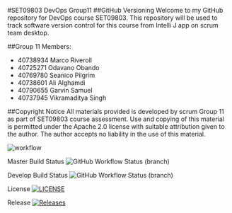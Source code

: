 #SET09803 DevOps Group11
##GitHub Versioning
Welcome to my GitHub repository for DevOps course SET09803. 
This repository will be used to track software version 
control for this course from Intelli J app on scrum team desktop.

##Group 11 Members:
- 40738934 Marco Riveroll
- 40725271 Odavano Obando
- 40769780 Seanico Pilgrim
- 40738601 Ali Alghamdi
- 40790655 Garvin Samuel
- 40737945 Vikramaditya Singh

##Copyright Notice
All materials provided is developed by scrum Group 11 as part of SET09803 course assessment. Use and copying of this material is permitted under the Apache 2.0 license with suitable attribution given to the author. The author accepts no liability in the use of this material.


![workflow](https://github.com/Tarzo-Vain/SET09803-Scrum-Team-11/actions/workflows/main.yml/badge.svg)

Master Build Status ![GitHub Workflow Status (branch)](https://img.shields.io/github/actions/workflow/status/Tarzo-Vain/SET09803-Scrum-Team-11/main.yml)

Develop Build Status ![GitHub Workflow Status (branch)](https://img.shields.io/github/actions/workflow/status/Tarzo-Vain/SET09803-Scrum-Team-11/main.yml)

License [![LICENSE](https://img.shields.io/github/license/Tarzo-Vain/SET09803-Scrum-Team-11.svg?style=flat-square)](https://github.com/Tarzo-Vain/SET09803-Scrum-Team-11/blob/master/LICENSE)

Release [![Releases](https://img.shields.io/github/release/Tarzo-Vain/SET09803-Scrum-Team-11/all.svg?style=flat-square)](https://github.com/Tarzo-Vain/SET09803-Scrum-Team-11/releases)
